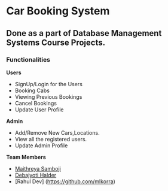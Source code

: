 # Car Booking System

## Done as a part of Database Management Systems Course Projects.

### Functionalities

**Users**

  * SignUp/Login for the Users
  * Booking Cabs
  * Viewing Previous Bookings
  * Cancel Bookings
  * Update User Profile
  
**Admin**
  * Add/Remove New Cars,Locations.
  * View all the registered users.
  * Update Admin Profile
  
  
**Team Members**
  - [Maithreya Samboji]()
  - [Debajyoti Halder](https://github.com/ron-debajyoti)
  - [Rahul Dev] (https://github.com/mlkorra)
  
  

